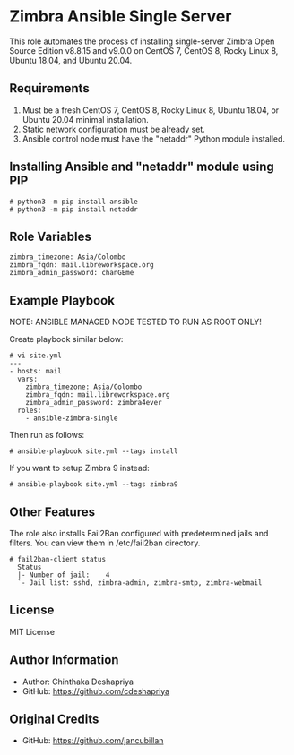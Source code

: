 Zimbra Ansible Single Server
============================
 
This role automates the process of installing single-server Zimbra Open Source Edition v8.8.15 and v9.0.0 on CentOS 7, CentOS 8, Rocky Linux 8, Ubuntu 18.04, and Ubuntu 20.04.

Requirements
------------

1) Must be a fresh CentOS 7, CentOS 8, Rocky Linux 8, Ubuntu 18.04, or Ubuntu 20.04 minimal installation.
2) Static network configuration must be already set.
3) Ansible control node must have the "netaddr" Python module installed.

Installing Ansible and "netaddr" module using PIP
-------------------------------------------------

    # python3 -m pip install ansible
    # python3 -m pip install netaddr

Role Variables
--------------

    zimbra_timezone: Asia/Colombo
    zimbra_fqdn: mail.libreworkspace.org
    zimbra_admin_password: chanGEme
    
Example Playbook
----------------

NOTE: ANSIBLE MANAGED NODE TESTED TO RUN AS ROOT ONLY!

Create playbook similar below:

    # vi site.yml
    --- 
    - hosts: mail
      vars:
        zimbra_timezone: Asia/Colombo
        zimbra_fqdn: mail.libreworkspace.org
        zimbra_admin_password: zimbra4ever
      roles:
        - ansible-zimbra-single

Then run as follows:

    # ansible-playbook site.yml --tags install

If you want to setup Zimbra 9 instead:

    # ansible-playbook site.yml --tags zimbra9

Other Features
--------------

The role also installs Fail2Ban configured with predetermined jails and filters. You can view them in /etc/fail2ban directory.

    # fail2ban-client status
      Status
      |- Number of jail:	4
      `- Jail list:	sshd, zimbra-admin, zimbra-smtp, zimbra-webmail

License
-------

MIT License

Author Information
------------------

- Author: Chinthaka Deshapriya
- GitHub: https://github.com/cdeshapriya

Original Credits 
-----------------

- GitHub: https://github.com/jancubillan
  
